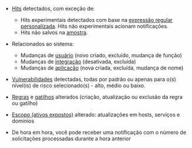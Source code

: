 * [Hits](../../../glossary-en.md#hit) detectados, com exceção de:

    * Hits experimentais detectados com base na [expressão regular personalizada](../../rules/regex-rule.md). Hits não experimentais acionam notificações.
    * Hits não salvos na [amostra](../../events/analyze-attack.md#sampling-of-hits).

* Relacionados ao sistema:
    * Mudanças de [usuário](../../../user-guides/settings/users.md) (novo criado, excluído, mudança de função)
    * Mudanças de [integração](integrations-intro.md) (desativada, excluída)
    * Mudanças de [aplicação](../../../user-guides/settings/applications.md) (nova criada, excluída, mudança de nome)
* [Vulnerabilidades](../../../glossary-en.md#vulnerability) detectadas, todas por padrão ou apenas para o(s) nível(is) de risco selecionado(s) - alto, médio ou baixo.
* [Regras](../../../user-guides/rules/rules.md) e [gatilhos](../../../user-guides/triggers/triggers.md) alterados (criação, atualização ou exclusão da regra ou gatilho)
* [Escopo (ativos expostos)](../../scanner.md) alterado: atualizações em hosts, serviços e domínios
* De hora em hora, você pode receber uma notificação com o número de solicitações processadas durante a hora anterior